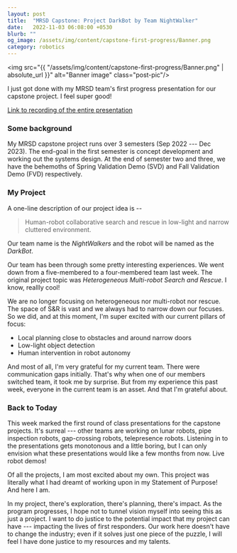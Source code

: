 ```yaml
---
layout: post
title:  "MRSD Capstone: Project DarkBot by Team NightWalker"
date:   2022-11-03 06:08:00 +0530
blurb: ""
og_image: /assets/img/content/capstone-first-progress/Banner.png
category: robotics
---
```


<img src="{{ "/assets/img/content/capstone-first-progress/Banner.png" | absolute_url }}" alt="Banner image" class="post-pic"/>


I just got done with my MRSD team's first progress presentation for our capstone project. I feel super good!

[Link to recording of the entire presentation](https://youtu.be/vRf8UzTPDPk)


### Some background
My MRSD capstone project runs over 3 semesters (Sep 2022 --- Dec 2023). The end-goal in the first semester is concept development and working out the systems design. At the end of semester two and three, we have the behemoths of Spring Validation Demo (SVD) and Fall Validation Demo (FVD) respectively.

### My Project
A one-line description of our project idea is --

> Human-robot collaborative search and rescue in low-light and narrow cluttered environment. 

Our team name is the *NightWalkers* and the robot will be named as the *DarkBot*.

Our team has been through some pretty interesting experiences. We went down from a five-membered to a four-membered team last week. The original project topic was *Heterogeneous Multi-robot Search and Rescue*. I know, reallly cool! 

We are no longer focusing on heterogeneous nor multi-robot nor rescue. The space of S&R is vast and we always had to narrow down our focuses. So we did, and at this moment, I'm super excited with our current pillars of focus:

- Local planning close to obstacles and around narrow doors
- Low-light object detection
- Human intervention in robot autonomy

And most of all, I'm very grateful for my current team. There were communication gaps initially. That's why when one of our members switched team, it took me by surprise. But from my experience this past week, everyone in the current team is an asset. And that I'm grateful about.


### Back to Today
This week marked the first round of class presentations for the capstone projects. It's surreal --- other teams are working on lunar robots, pipe inspection robots, gap-crossing robots, telepresence robots. Listening in to the presentations gets monotonous and a little boring, but I can only envision what these presentations would like a few months from now. Live robot demos!

Of all the projects, I am most excited about my own. This project was literally what I had dreamt of working upon in my Statement of Purpose! And here I am.

In my project, there's exploration, there's planning, there's impact. As the program progresses, I hope not to tunnel vision myself into seeing this as just a project. I want to do justice to the potential impact that my project can have --- impacting the lives of first responders. Our work here doesn't have to change the industry; even if it solves just one piece of the puzzle, I will feel I have done justice to my resources and my talents.








